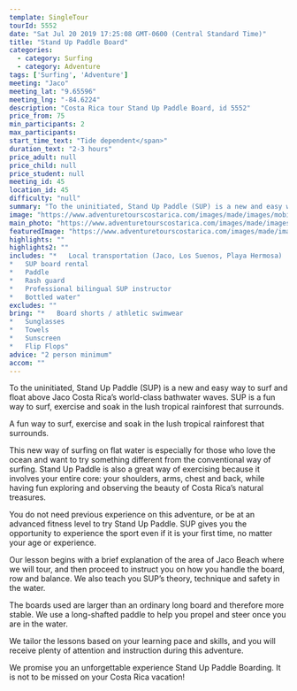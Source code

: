 ```yaml
---
template: SingleTour
tourId: 5552
date: "Sat Jul 20 2019 17:25:08 GMT-0600 (Central Standard Time)"
title: "Stand Up Paddle Board"
categories: 
  - category: Surfing
  - category: Adventure
tags: ['Surfing', 'Adventure']
meeting: "Jaco"
meeting_lat: "9.65596"
meeting_lng: "-84.6224"
description: "Costa Rica tour Stand Up Paddle Board, id 5552"
price_from: 75
min_participants: 2
max_participants: 
start_time_text: "Tide dependent</span>"
duration_text: "2-3 hours"
price_adult: null
price_child: null
price_student: null
meeting_id: 45
location_id: 45
difficulty: "null"
summary: "To the uninitiated, Stand Up Paddle (SUP) is a new and easy way to surf and float above Jaco…"
image: "https://www.adventuretourscostarica.com/images/made/images/mobile/costa-rica-SUP-m_320_250_c1.jpg"
main_photo: "https://www.adventuretourscostarica.com/images/made/images/mobile/costa-rica-SUP-m_320_250_c1.jpg"
featuredImage: "https://www.adventuretourscostarica.com/images/made/images/mobile/costa-rica-SUP-m_320_250_c1.jpg"
highlights: ""
highlights2: ""
includes: "*   Local transportation (Jaco, Los Suenos, Playa Hermosa)
*   SUP board rental
*   Paddle
*   Rash guard
*   Professional bilingual SUP instructor
*   Bottled water"
excludes: ""
bring: "*   Board shorts / athletic swimwear
*   Sunglasses
*   Towels
*   Sunscreen
*   Flip Flops"
advice: "2 person minimum"
accom: ""
---
```

To the uninitiated, Stand Up Paddle (SUP) is a new and easy way to surf and float above Jaco Costa Rica’s world-class bathwater waves. SUP is a fun way to surf, exercise and soak in the lush tropical rainforest that surrounds.

A fun way to surf, exercise and soak in the lush tropical rainforest that surrounds.

This new way of surfing on flat water is especially for those who love the ocean and want to try something different from the conventional way of surfing. Stand Up Paddle is also a great way of exercising because it involves your entire core: your shoulders, arms, chest and back, while having fun exploring and observing the beauty of Costa Rica’s natural treasures.

You do not need previous experience on this adventure, or be at an advanced fitness level to try Stand Up Paddle. SUP gives you the opportunity to experience the sport even if it is your first time, no matter your age or experience.

Our lesson begins with a brief explanation of the area of Jaco Beach where we will tour, and then proceed to instruct you on how you handle the board, row and balance. We also teach you SUP’s theory, technique and safety in the water.

The boards used are larger than an ordinary long board and therefore more stable. We use a long-shafted paddle to help you propel and steer once you are in the water.

We tailor the lessons based on your learning pace and skills, and you will receive plenty of attention and instruction during this adventure.

We promise you an unforgettable experience Stand Up Paddle Boarding. It is not to be missed on your Costa Rica vacation!